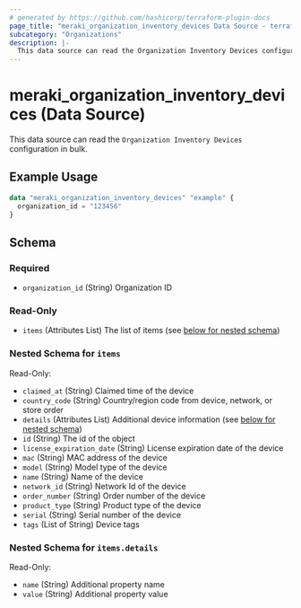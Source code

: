 ```yaml
---
# generated by https://github.com/hashicorp/terraform-plugin-docs
page_title: "meraki_organization_inventory_devices Data Source - terraform-provider-meraki"
subcategory: "Organizations"
description: |-
  This data source can read the Organization Inventory Devices configuration in bulk.
---
```


# meraki_organization_inventory_devices (Data Source)

This data source can read the `Organization Inventory Devices` configuration in bulk.

## Example Usage

```terraform
data "meraki_organization_inventory_devices" "example" {
  organization_id = "123456"
}
```

<!-- schema generated by tfplugindocs -->
## Schema

### Required

- `organization_id` (String) Organization ID

### Read-Only

- `items` (Attributes List) The list of items (see [below for nested schema](#nestedatt--items))

<a id="nestedatt--items"></a>
### Nested Schema for `items`

Read-Only:

- `claimed_at` (String) Claimed time of the device
- `country_code` (String) Country/region code from device, network, or store order
- `details` (Attributes List) Additional device information (see [below for nested schema](#nestedatt--items--details))
- `id` (String) The id of the object
- `license_expiration_date` (String) License expiration date of the device
- `mac` (String) MAC address of the device
- `model` (String) Model type of the device
- `name` (String) Name of the device
- `network_id` (String) Network Id of the device
- `order_number` (String) Order number of the device
- `product_type` (String) Product type of the device
- `serial` (String) Serial number of the device
- `tags` (List of String) Device tags

<a id="nestedatt--items--details"></a>
### Nested Schema for `items.details`

Read-Only:

- `name` (String) Additional property name
- `value` (String) Additional property value
